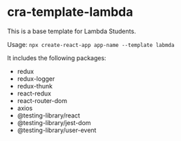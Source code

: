 # cra-template-lambda

This is a base template for Lambda Students.

Usage: ```npx create-react-app app-name --template labmda```

It includes the following packages:
- redux
- redux-logger
- redux-thunk
- react-redux
- react-router-dom
- axios
- @testing-library/react
- @testing-library/jest-dom
- @testing-library/user-event